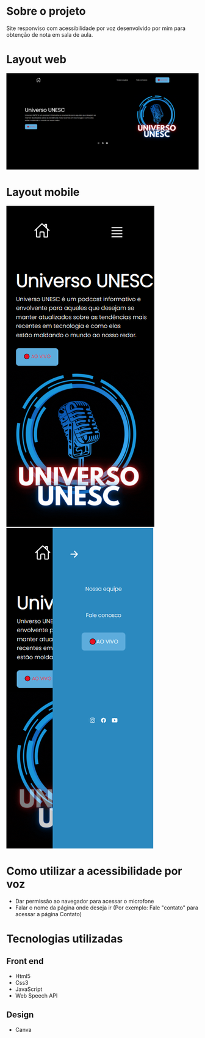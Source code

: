 # Sobre o projeto
Site responviso com acessibilidade por voz desenvolvido por mim para obtenção de nota em sala de aula.

# Layout web
![web](https://github.com/Lucas-Woibau/Site-UNIVERSO-UNESC/blob/master/public/Tela%20Inicial%20(PC).png?raw=true)

# Layout mobile
![mobile 1](https://github.com/Lucas-Woibau/Site-UNIVERSO-UNESC/blob/master/public/Tela%20Inicial%20(Mobile).png?raw=true) ![mobile 2](https://github.com/Lucas-Woibau/Site-UNIVERSO-UNESC/blob/master/public/Menu%20responsivo.png?raw=true)

# Como utilizar a acessibilidade por voz
- Dar permissão ao navegador para acessar o microfone
- Falar o nome da página onde deseja ir (Por exemplo: Fale "contato" para acessar a página Contato)

# Tecnologias utilizadas
## Front end
- Html5 
- Css3 
- JavaScript
- Web Speech API
## Design 
- Canva
